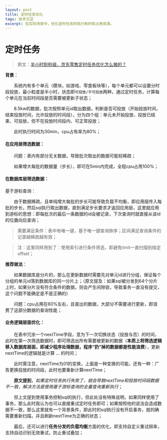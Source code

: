 ```yaml
---
layout: post
title: 定时任务优化
tags: 技术沉淀
excerpt: 在实际场景中，优化定时任务的执行耗时和占用资源。
---
```


# 定时任务
> 原文：[半小时到秒级，京东零售定时任务优化怎么做的？](https://juejin.cn/post/7339742783236702271)

**背景**：

&emsp;&emsp;系统内有多个单元（模块，如游戏、零食板块等），每个单元都可以设置分时段投放，最小粒度是半小时，状态即`可投放/不可投放`两种，通过定时任务，计算每个单元在当前时间段是否需要被更新子状态；

&emsp;&emsp;8.5kw的数据，批次按照单元id取出数据，判断是否可投放（开始投放时间，结束投放时间，允许投放的时间段），分为四个组：单元未开始投放、投放已结束、可投放，但不在投放时间段内、可正常投放；

&emsp;&emsp;此时执行时间为30min，cpu占有率为80%；

#### 在应用层筛选数据：
&emsp;&emsp;问题：表内有部分无关数据，导致批次取出的数据可能较稀疏；

&emsp;&emsp;如果增大每批的数据量（步长），即可在5min内完成，全程cpu占用100%；

#### 在数据库层筛选数据：
基于游标查询：

&emsp;&emsp;由于数据稀疏，且单纯增大每批的步长可能导致负载不均衡，即应用层传入每批的步长，然后sql执行取出数据，直到满足步长要求才返回应用层，这里就应用到游标的思想：即每批次的最后一条数据的id会被记录，下次查询时就直接从该id的位置向后查询；

> 需要满足条件：表中有唯一键，基于唯一键查询排序；区间满足查询条件的记录越稀疏越有效；

> 注：这里同样用到了：使用索引进行条件筛选，即避免limit一直扫描到指定offset；


**推荐做法**：

&emsp;&emsp;如果数据库是分片的，那么在更新数据时需要先对单元id进行分组，保证每个分组的单元id落到数据库的同一分片上；（原文提及：如果sql被分发到64个分片上时，如果分片没有符合条件的数据，则会产生间隙锁，导致事务一直没有提交，这个问题不能确定是不是正确的）

&emsp;&emsp;问题：cpu占用在60%左右，且查出的数据，大部分不需要进行更新，即浪费了这部分数据的查询性能；
	

#### **业务逻辑层面优化**：

&emsp;&emsp;在表中冗余一个nextTime字段，意为下一次切换状态（投放与否）的时间，此时在第一次筛选数据时，即可筛选出所有需要被更新的数据（**本质上将筛选逻辑移入数据库层面，即减少程序处理数据，程序“扔”掉的数据都是性能浪费**），更新nextTime的逻辑就是计算 ... 的时间；

&emsp;&emsp;此时需注意，nextTime为01的变换，上面是一种变换的可能，还有一种：广告更换投放的时间段，此时也要重新计算nextTime；

&emsp;&emsp;**原文提到**，_如果定时任务执行失败了，就会导致nextTime和投放时间段数据不一致，解决方法是使用基于游标查询的全量查询重新执行_；

&emsp;&emsp;但上文提到使用事务控制sql的执行，但此处没有特殊说明，如果同样使用了事务，那么此时我认为也可以直接重试定时任务即可；如果按照他的说法会造成数据不一致，那么这里就有一个背景条件，即此时的sql执行没有开启事务，就的确需要重新扫描，并且刷新nextTime为正确的状态；

&emsp;&emsp;最后，还可以进行**任务分发的负载均衡**方面的优化，即支持自定义重试频率，支持自动识别无效重试，防止重试叠加；